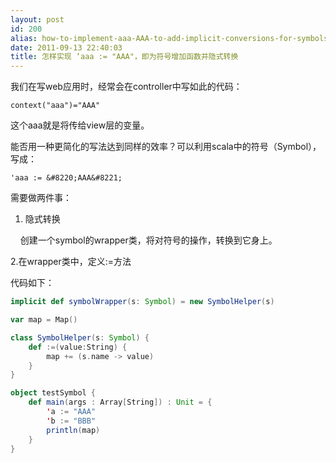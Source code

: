 ```yaml
---
layout: post
id: 200
alias: how-to-implement-aaa-AAA-to-add-implicit-conversions-for-symbols
date: 2011-09-13 22:40:03
title: 怎样实现 ‘aaa := "AAA"，即为符号增加函数并隐式转换
---
```


我们在写web应用时，经常会在controller中写如此的代码：

    context("aaa")="AAA"
    
<p>这个aaa就是将传给view层的变量。 

能否用一种更简化的写法达到同样的效率？可以利用scala中的符号（Symbol），写成： 

    'aaa := &#8220;AAA&#8221;

需要做两件事： 

1. 隐式转换 

&nbsp;&nbsp;&nbsp; 创建一个symbol的wrapper类，将对符号的操作，转换到它身上。 

2.在wrapper类中，定义:=方法 

代码如下：

```scala
implicit def symbolWrapper(s: Symbol) = new SymbolHelper(s)

var map = Map()

class SymbolHelper(s: Symbol) {
    def :=(value:String) {
        map += (s.name -> value)
    }
}

object testSymbol {
    def main(args : Array[String]) : Unit = {
        'a := "AAA"
        'b := "BBB"
        println(map)
    }
}
```
